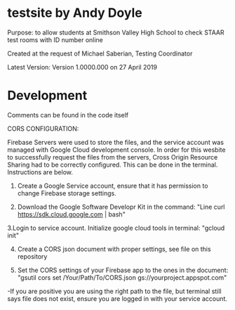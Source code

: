 # testsite by Andy Doyle

Purpose: to allow students at Smithson Valley High School to check STAAR test rooms with ID number online

Created at the request of Michael Saberian, Testing Coordinator

Latest Version: Version 1.0000.000 on 27 April 2019

# Development

Comments can be found in the code itself

CORS CONFIGURATION:

Firebase Servers were used to store the files, and the service account was managed with Google Cloud development console. In order for this wesbite to successfully request the files from the servers, Cross Origin Resource Sharing had to be correctly configured. This can be done in the terminal. Instructions are below.

1. Create a Google Service account, ensure that it has permission to change Firebase storage settings. 

2. Download the Google Software Developr Kit in the command: "Line curl https://sdk.cloud.google.com | bash"

3.Login to service account. Initialize google cloud tools in terminal: "gcloud init"

4. Create a CORS json document with proper settings, see file on this repository

5. Set the CORS settings of your Firebase app to the ones in the document: "gsutil cors set /Your/Path/To/CORS.json gs://yourproject.appspot.com"

-If you are positive you are using the right path to the file, but terminal still says file does not exist, ensure you are logged in with your service account.

